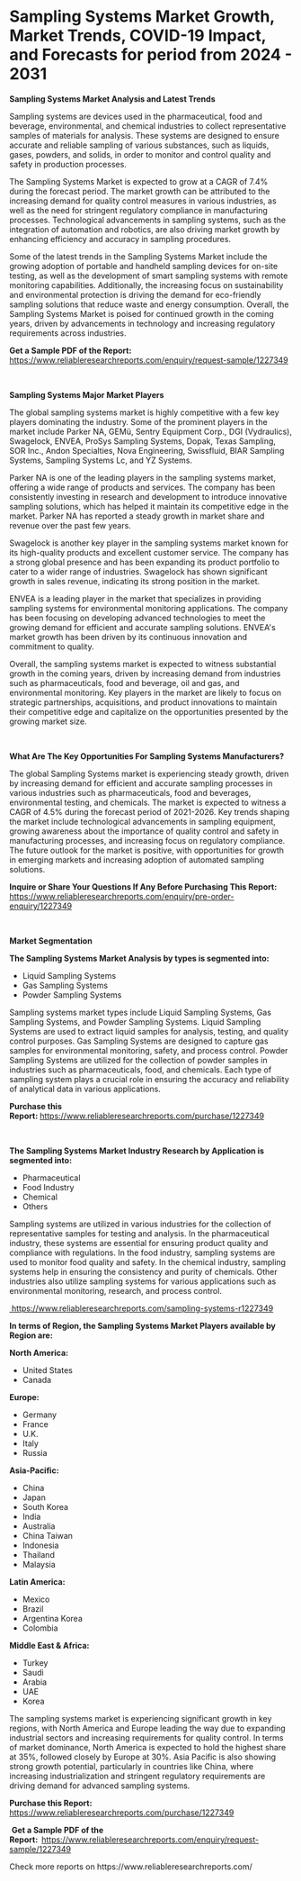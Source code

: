 <p><h1>Sampling Systems Market Growth, Market Trends, COVID-19 Impact, and Forecasts for period from 2024 - 2031</h1></p><p><strong>Sampling Systems Market Analysis and Latest Trends</strong></p>
<p><p>Sampling systems are devices used in the pharmaceutical, food and beverage, environmental, and chemical industries to collect representative samples of materials for analysis. These systems are designed to ensure accurate and reliable sampling of various substances, such as liquids, gases, powders, and solids, in order to monitor and control quality and safety in production processes.</p><p>The Sampling Systems Market is expected to grow at a CAGR of 7.4% during the forecast period. The market growth can be attributed to the increasing demand for quality control measures in various industries, as well as the need for stringent regulatory compliance in manufacturing processes. Technological advancements in sampling systems, such as the integration of automation and robotics, are also driving market growth by enhancing efficiency and accuracy in sampling procedures.</p><p>Some of the latest trends in the Sampling Systems Market include the growing adoption of portable and handheld sampling devices for on-site testing, as well as the development of smart sampling systems with remote monitoring capabilities. Additionally, the increasing focus on sustainability and environmental protection is driving the demand for eco-friendly sampling solutions that reduce waste and energy consumption. Overall, the Sampling Systems Market is poised for continued growth in the coming years, driven by advancements in technology and increasing regulatory requirements across industries.</p></p>
<p><strong>Get a Sample PDF of the Report:&nbsp;</strong> <a href="https://www.reliableresearchreports.com/enquiry/request-sample/1227349">https://www.reliableresearchreports.com/enquiry/request-sample/1227349</a></p>
<p>&nbsp;</p>
<p><strong>Sampling Systems Major Market Players</strong></p>
<p><p>The global sampling systems market is highly competitive with a few key players dominating the industry. Some of the prominent players in the market include Parker NA, GEMü, Sentry Equipment Corp., DGI (Vydraulics), Swagelock, ENVEA, ProSys Sampling Systems, Dopak, Texas Sampling, SOR Inc., Andon Specialties, Nova Engineering, Swissfluid, BIAR Sampling Systems, Sampling Systems Lc, and YZ Systems.</p><p>Parker NA is one of the leading players in the sampling systems market, offering a wide range of products and services. The company has been consistently investing in research and development to introduce innovative sampling solutions, which has helped it maintain its competitive edge in the market. Parker NA has reported a steady growth in market share and revenue over the past few years.</p><p>Swagelock is another key player in the sampling systems market known for its high-quality products and excellent customer service. The company has a strong global presence and has been expanding its product portfolio to cater to a wider range of industries. Swagelock has shown significant growth in sales revenue, indicating its strong position in the market.</p><p>ENVEA is a leading player in the market that specializes in providing sampling systems for environmental monitoring applications. The company has been focusing on developing advanced technologies to meet the growing demand for efficient and accurate sampling solutions. ENVEA's market growth has been driven by its continuous innovation and commitment to quality.</p><p>Overall, the sampling systems market is expected to witness substantial growth in the coming years, driven by increasing demand from industries such as pharmaceuticals, food and beverage, oil and gas, and environmental monitoring. Key players in the market are likely to focus on strategic partnerships, acquisitions, and product innovations to maintain their competitive edge and capitalize on the opportunities presented by the growing market size.</p></p>
<p>&nbsp;</p>
<p><strong>What Are The Key Opportunities For Sampling Systems Manufacturers?</strong></p>
<p><p>The global Sampling Systems market is experiencing steady growth, driven by increasing demand for efficient and accurate sampling processes in various industries such as pharmaceuticals, food and beverages, environmental testing, and chemicals. The market is expected to witness a CAGR of 4.5% during the forecast period of 2021-2026. Key trends shaping the market include technological advancements in sampling equipment, growing awareness about the importance of quality control and safety in manufacturing processes, and increasing focus on regulatory compliance. The future outlook for the market is positive, with opportunities for growth in emerging markets and increasing adoption of automated sampling solutions.</p></p>
<p><strong>Inquire or Share Your Questions If Any Before Purchasing This Report:</strong> <a href="https://www.reliableresearchreports.com/enquiry/pre-order-enquiry/1227349">https://www.reliableresearchreports.com/enquiry/pre-order-enquiry/1227349</a></p>
<p>&nbsp;</p>
<p><strong>Market Segmentation</strong></p>
<p><strong>The Sampling Systems Market Analysis by types is segmented into:</strong></p>
<p><ul><li>Liquid Sampling Systems</li><li>Gas Sampling Systems</li><li>Powder Sampling Systems</li></ul></p>
<p><p>Sampling systems market types include Liquid Sampling Systems, Gas Sampling Systems, and Powder Sampling Systems. Liquid Sampling Systems are used to extract liquid samples for analysis, testing, and quality control purposes. Gas Sampling Systems are designed to capture gas samples for environmental monitoring, safety, and process control. Powder Sampling Systems are utilized for the collection of powder samples in industries such as pharmaceuticals, food, and chemicals. Each type of sampling system plays a crucial role in ensuring the accuracy and reliability of analytical data in various applications.</p></p>
<p><strong>Purchase this Report:&nbsp;</strong><a href="https://www.reliableresearchreports.com/purchase/1227349">https://www.reliableresearchreports.com/purchase/1227349</a></p>
<p>&nbsp;</p>
<p><strong>The Sampling Systems Market Industry Research by Application is segmented into:</strong></p>
<p><ul><li>Pharmaceutical</li><li>Food Industry</li><li>Chemical</li><li>Others</li></ul></p>
<p><p>Sampling systems are utilized in various industries for the collection of representative samples for testing and analysis. In the pharmaceutical industry, these systems are essential for ensuring product quality and compliance with regulations. In the food industry, sampling systems are used to monitor food quality and safety. In the chemical industry, sampling systems help in ensuring the consistency and purity of chemicals. Other industries also utilize sampling systems for various applications such as environmental monitoring, research, and process control.</p></p>
<p><a href="https://www.reliableresearchreports.com/sampling-systems-r1227349">&nbsp;https://www.reliableresearchreports.com/sampling-systems-r1227349</a></p>
<p><strong>In terms of Region, the Sampling Systems Market Players available by Region are:</strong></p>
<p>
    <p> <strong> North America: </strong>
        <ul>
            <li>United States</li>
            <li>Canada</li>
        </ul>
        </p> 
    <p> <strong> Europe: </strong>
        <ul>
            <li>Germany</li>
            <li>France</li>
            <li>U.K.</li>
            <li>Italy</li>
            <li>Russia</li>
        </ul>
        </p> 
    <p> <strong> Asia-Pacific: </strong>
        <ul>
            <li>China</li>
            <li>Japan</li>
            <li>South Korea</li>
            <li>India</li>
            <li>Australia</li>
            <li>China Taiwan</li>
            <li>Indonesia</li>
            <li>Thailand</li>
            <li>Malaysia</li>
        </ul>
        </p> 
    <p> <strong> Latin America: </strong>
        <ul>
            <li>Mexico</li>
            <li>Brazil</li>
            <li>Argentina Korea</li>
            <li>Colombia</li>
        </ul>
        </p> 
    <p> <strong> Middle East & Africa: </strong>
        <ul>
            <li>Turkey</li>
            <li>Saudi</li>
            <li>Arabia</li>
            <li>UAE</li>
            <li>Korea</li>
        </ul>
    </p>
    </p>
<p><p>The sampling systems market is experiencing significant growth in key regions, with North America and Europe leading the way due to expanding industrial sectors and increasing requirements for quality control. In terms of market dominance, North America is expected to hold the highest share at 35%, followed closely by Europe at 30%. Asia Pacific is also showing strong growth potential, particularly in countries like China, where increasing industrialization and stringent regulatory requirements are driving demand for advanced sampling systems.</p></p>
<p><strong>Purchase this Report: </strong><a href="https://www.reliableresearchreports.com/purchase/1227349">https://www.reliableresearchreports.com/purchase/1227349</a></p>
<p>&nbsp;<strong>Get a Sample PDF of the Report:&nbsp;&nbsp;</strong><a href="https://www.reliableresearchreports.com/enquiry/request-sample/1227349">https://www.reliableresearchreports.com/enquiry/request-sample/1227349</a></p>
<p><strong></strong></p>
<p>Check more reports on https://www.reliableresearchreports.com/</p>